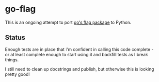 # go-flag

This is an ongoing attempt to port [go's flag package](https://pkg.go.dev/flag)
to Python.

## Status

Enough tests are in place that I'm confident in calling this code complete - or
at least complete enough to start using it and backfill tests as I break
things.

I still need to clean up docstrings and publish, but otherwise this is looking
pretty good!
